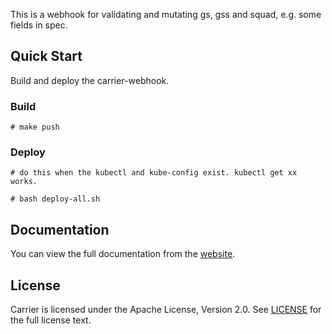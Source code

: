 This is a webhook for validating and mutating gs, gss and squad, e.g. some fields in spec.

## Quick Start

Build and deploy the carrier-webhook.

### Build

```shell script
# make push
```

### Deploy

```shell script
# do this when the kubectl and kube-config exist. kubectl get xx works.

# bash deploy-all.sh
```

## Documentation

You can view the full documentation from the [website](https://ocgi.github.io).

## License

Carrier is licensed under the Apache License, Version 2.0. See [LICENSE](./LICENSE.md) for the full license text.